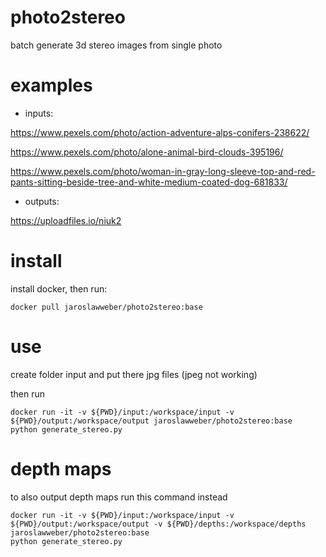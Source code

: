 # photo2stereo

batch generate 3d stereo images from single photo

# examples

- inputs:

https://www.pexels.com/photo/action-adventure-alps-conifers-238622/

https://www.pexels.com/photo/alone-animal-bird-clouds-395196/

https://www.pexels.com/photo/woman-in-gray-long-sleeve-top-and-red-pants-sitting-beside-tree-and-white-medium-coated-dog-681833/

- outputs:

https://uploadfiles.io/niuk2

# install

install docker, then run:

```
docker pull jaroslawweber/photo2stereo:base
```

# use

create folder input and put there jpg files (jpeg not working)

then run

```
docker run -it -v ${PWD}/input:/workspace/input -v ${PWD}/output:/workspace/output jaroslawweber/photo2stereo:base
python generate_stereo.py
```

# depth maps

to also output depth maps run this command instead
```
docker run -it -v ${PWD}/input:/workspace/input -v ${PWD}/output:/workspace/output -v ${PWD}/depths:/workspace/depths jaroslawweber/photo2stereo:base
python generate_stereo.py
```